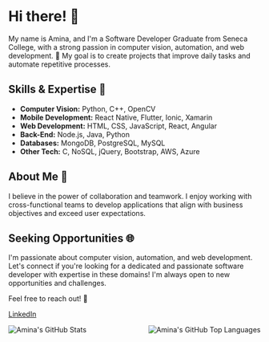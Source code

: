# Hi there! 👋

My name is Amina, and I'm a Software Developer Graduate from Seneca College, with a strong passion in computer vision, automation, and web development. 📱 My goal is to create projects that improve daily tasks and automate repetitive processes.

## Skills & Expertise 🚀

- **Computer Vision:** Python, C++, OpenCV 
- **Mobile Development:** React Native, Flutter, Ionic, Xamarin
- **Web Development:** HTML, CSS, JavaScript, React, Angular
- **Back-End:** Node.js, Java, Python
- **Databases:** MongoDB, PostgreSQL, MySQL
- **Other Tech:** C, NoSQL, jQuery, Bootstrap, AWS, Azure

## About Me 🌟

I believe in the power of collaboration and teamwork. I enjoy working with cross-functional teams to develop applications that align with business objectives and exceed user expectations.

## Seeking Opportunities 🌐

I'm passionate about computer vision, automation, and web development. Let's connect if you're looking for a dedicated and passionate software developer with expertise in these domains! I'm always open to new opportunities and challenges.

Feel free to reach out! 🚀

[LinkedIn](https://www.linkedin.com/in/ahussein0111/) 

<img align="right" alt="Amina's GitHub Top Languages" src="https://github-readme-stats.vercel.app/api/top-langs/?username=amina01hu&show_icons=true&theme=apprentice" />
<img align="center" alt="Amina's GitHub Stats" src="https://github-readme-stats.vercel.app/api?username=amina01hu&show_icons=true&theme=apprentice" />
